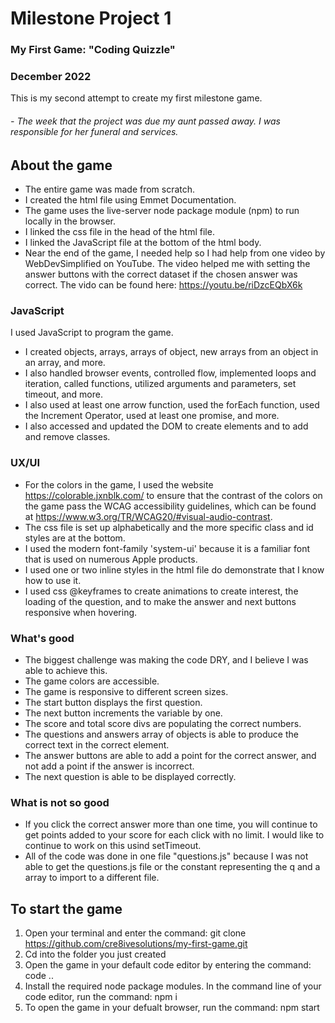 # Milestone Project 1 
### My First Game: "Coding Quizzle"
### December 2022
This is my second attempt to create my first milestone game. 
###### - The week that the project was due my aunt passed away. I was responsible for her funeral and services. 

## About the game
- The entire game was made from scratch.
- I created the html file using Emmet Documentation.
- The game uses the live-server node package module (npm) to run locally in the browser.
- I linked the css file in the head of the html file.
- I linked the JavaScript file at the bottom of the html body.
- Near the end of the game, I needed help so I had help from one video by WebDevSimplified on YouTube. The video helped me with setting the answer buttons with the correct dataset if the chosen answer was correct. The vido can be found here: https://youtu.be/riDzcEQbX6k 
### JavaScript
I used JavaScript to program the game. 
- I created objects, arrays, arrays of object, new arrays from an object in an array, and more. 
- I also handled browser events, controlled flow, implemented loops and iteration, called functions, utilized arguments and parameters, set timeout, and more. 
- I also used at least one arrow function, used the forEach function, used the Increment Operator, used at least one promise, and more.
- I also accessed and updated the DOM to create elements and to add and remove classes.
### UX/UI
- For the colors in the game, I used the website https://colorable.jxnblk.com/ to ensure that the contrast of the colors on the game pass the WCAG accessibility guidelines, which can be found at https://www.w3.org/TR/WCAG20/#visual-audio-contrast.
- The css file is set up alphabetically and the more specific class and id styles are at the bottom. 
- I used the modern font-family 'system-ui' because it is a familiar font that is used on numerous Apple products.
- I used one or two inline styles in the html file do demonstrate that I know how to use it.
- I used css @keyframes to create animations to create interest, the loading of the question, and to make the answer and next buttons responsive when hovering. 

### What's good
- The biggest challenge was making the code DRY, and I believe I was able to achieve this. 
- The game colors are accessible.
- The game is responsive to different screen sizes.
- The start button displays the first question. 
- The next button increments the variable by one. 
- The score and total score divs are populating the correct numbers.
- The questions and answers array of objects is able to produce the correct text in the correct element.
- The answer buttons are able to add a point for the correct answer, and not add a point if the answer is incorrect. 
- The next question is able to be displayed correctly. 

### What is not so good
- If you click the correct answer more than one time, you will continue to get points added to your score for each click with no limit. I would like to continue to work on this usind setTimeout.
- All of the code was done in one file "questions.js" because I was not able to get the questions.js file or the constant representing the q and a array to import to a different file. 

## To start the game
1. Open your terminal and enter the command: git clone https://github.com/cre8ivesolutions/my-first-game.git
2. Cd into the folder you just created
3. Open the game in your default code editor by entering the command: code ..
4. Install the required node package modules. In the command line of your code editor, run the command: npm i
5. To open the game in your defualt browser, run the command: npm start




